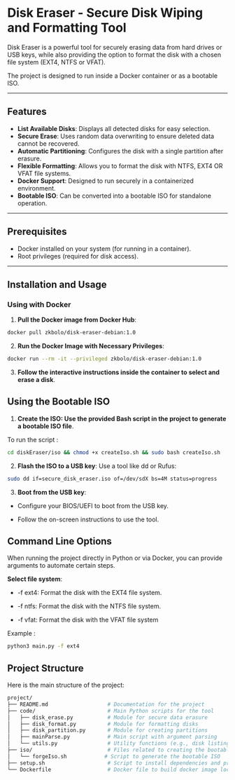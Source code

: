 # Disk Eraser - Secure Disk Wiping and Formatting Tool

Disk Eraser is a powerful tool for securely erasing data from hard drives or USB keys, while also providing the option to format the disk with a chosen file system (EXT4, NTFS or VFAT).

The project is designed to run inside a Docker container or as a bootable ISO.

---

## Features

- **List Available Disks**: Displays all detected disks for easy selection.
- **Secure Erase**: Uses random data overwriting to ensure deleted data cannot be recovered.
- **Automatic Partitioning**: Configures the disk with a single partition after erasure.
- **Flexible Formatting**: Allows you to format the disk with NTFS, EXT4 OR VFAT file systems.
- **Docker Support**: Designed to run securely in a containerized environment.
- **Bootable ISO**: Can be converted into a bootable ISO for standalone operation.

---

## Prerequisites

- Docker installed on your system (for running in a container).
- Root privileges (required for disk access).

---

## Installation and Usage

### Using with Docker

1. **Pull the Docker image from Docker Hub**:
```bash
docker pull zkbolo/disk-eraser-debian:1.0
 ```

2. **Run the Docker Image with Necessary Privileges**:

```bash
docker run --rm -it --privileged zkbolo/disk-eraser-debian:1.0
```

3. **Follow the interactive instructions inside the container to select and erase a disk**.

## Using the Bootable ISO

1. **Create the ISO: Use the provided Bash script in the project to generate a bootable ISO file**.

To run the script :

```bash
cd diskEraser/iso && chmod +x createIso.sh && sudo bash createIso.sh
```

2. **Flash the ISO to a USB key**: Use a tool like dd or Rufus:

```bash
sudo dd if=secure_disk_eraser.iso of=/dev/sdX bs=4M status=progress
```

3. **Boot from the USB key**:

- Configure your BIOS/UEFI to boot from the USB key.

- Follow the on-screen instructions to use the tool.

## Command Line Options

When running the project directly in Python or via Docker, you can provide arguments to automate certain steps.

**Select file system**:

- -f ext4: Format the disk with the EXT4 file system.

- -f ntfs: Format the disk with the NTFS file system.

- -f vfat: Format the disk with the VFAT file system

Example :

```bash
python3 main.py -f ext4
```

## Project Structure

Here is the main structure of the project:

```bash
project/
├── README.md                   # Documentation for the project
├── code/                       # Main Python scripts for the tool
│   ├── disk_erase.py           # Module for secure data erasure
│   ├── disk_format.py          # Module for formatting disks
│   ├── disk_partition.py       # Module for creating partitions
│   ├── mainParse.py            # Main script with argument parsing
│   └── utils.py                # Utility functions (e.g., disk listing)
├── iso/                        # Files related to creating the bootable ISO
│   └── forgeIso.sh            # Script to generate the bootable ISO
├── setup.sh                    # Script to install dependencies and prepare the project
└── Dockerfile                  # Docker file to build docker image locally
```
